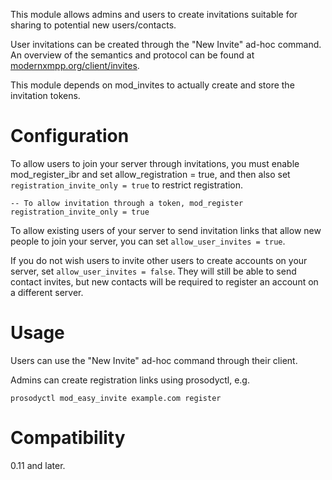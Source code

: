 
This module allows admins and users to create invitations suitable for sharing
to potential new users/contacts.

User invitations can be created through the "New Invite" ad-hoc command. An overview
of the semantics and protocol can be found at [modernxmpp.org/client/invites](https://docs.modernxmpp.org/client/invites/).

This module depends on mod_invites to actually create and store the invitation tokens.

# Configuration

To allow users to join your server through invitations, you must
enable mod_register_ibr and set allow_registration = true, and then
also set `registration_invite_only = true` to restrict registration.

``` {.lua}
-- To allow invitation through a token, mod_register
registration_invite_only = true
```

To allow existing users of your server to send invitation links that
allow new people to join your server, you can set `allow_user_invites = true`.

If you do not wish users to invite other users to create accounts on your
server, set `allow_user_invites = false`. They will still be able to send
contact invites, but new contacts will be required to register an account
on a different server.

# Usage

Users can use the "New Invite" ad-hoc command through their client.

Admins can create registration links using prosodyctl, e.g.

```
prosodyctl mod_easy_invite example.com register
```

# Compatibility

0.11 and later.
